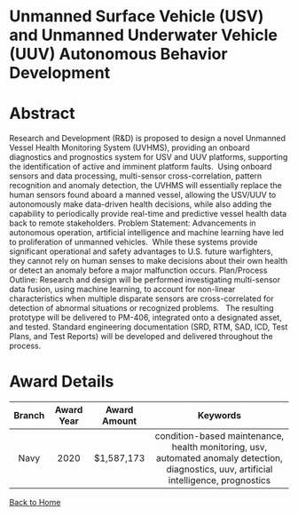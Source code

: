 
Unmanned Surface Vehicle (USV) and Unmanned Underwater Vehicle (UUV) Autonomous Behavior Development
====================================================================================================

# Abstract


Research and Development (R&D) is proposed to design a novel Unmanned Vessel Health Monitoring System (UVHMS), providing an onboard diagnostics and prognostics system for USV and UUV platforms, supporting the identification of active and imminent platform faults.  Using onboard sensors and data processing, multi-sensor cross-correlation, pattern recognition and anomaly detection, the UVHMS will essentially replace the human sensors found aboard a manned vessel, allowing the USV/UUV to autonomously make data-driven health decisions, while also adding the capability to periodically provide real-time and predictive vessel health data back to remote stakeholders. Problem Statement: Advancements in autonomous operation, artificial intelligence and machine learning have led to proliferation of unmanned vehicles.  While these systems provide significant operational and safety advantages to U.S. future warfighters, they cannot rely on human senses to make decisions about their own health or detect an anomaly before a major malfunction occurs. Plan/Process Outline: Research and design will be performed investigating multi-sensor data fusion, using machine learning, to account for non-linear characteristics when multiple disparate sensors are cross-correlated for detection of abnormal situations or recognized problems.   The resulting prototype will be delivered to PM-406, integrated onto a designated asset, and tested. Standard engineering documentation (SRD, RTM, SAD, ICD, Test Plans, and Test Reports) will be developed and delivered throughout the process.  

# Award Details

|Branch|Award Year|Award Amount|Keywords|
| :---: | :---: | :---: | :---: |
|Navy|2020|$1,587,173|condition-based maintenance, health monitoring, usv, automated anomaly detection, diagnostics, uuv, artificial intelligence, prognostics|
  
  


[Back to Home](https://github.com/chrischow/dod_sbir_awards/Reports/JH/#2115)